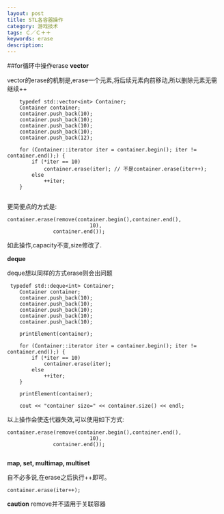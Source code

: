 ```yaml
---
layout: post
title: STL各容器操作
category: 游戏技术
tags: Ｃ／Ｃ＋＋
keywords: erase
description: 
---
```


##for循环中操作erase
**vector**

vector的erase的机制是,erase一个元素,将后续元素向前移动,所以删除元素无需继续++

```
    typedef std::vector<int> Container;
    Container container;
    container.push_back(10);
    container.push_back(10);
    container.push_back(10);
    container.push_back(10);
    container.push_back(12);
    
    for (Container::iterator iter = container.begin(); iter != container.end();) {
        if (*iter == 10)
            container.erase(iter); // 不是container.erase(iter++);
        else
            ++iter;
    }
    
```
更简便点的方式是:

```
container.erase(remove(container.begin(),container.end(),                           10),               container.end());
```
如此操作,capacity不变,size修改了.

**deque**

deque想以同样的方式erase则会出问题

```
 typedef std::deque<int> Container;
    Container container;
    container.push_back(10);
    container.push_back(10);
    container.push_back(10);
    container.push_back(10);
    container.push_back(10);
    
    printElement(container);
    
    for (Container::iterator iter = container.begin(); iter != container.end();) {
        if (*iter == 10)
            container.erase(iter);
        else
            ++iter;
    }
    
    printElement(container);
    
    cout << "container size=" << container.size() << endl;
```

以上操作会使迭代器失效,可以使用如下方式:

```
container.erase(remove(container.begin(),container.end(),                           10),               container.end());               
```

**map, set, multimap, multiset**

自不必多说,在erase之后执行++即可。

```
container.erase(iter++);
```

**caution**
remove并不适用于关联容器